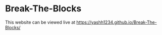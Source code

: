 # Break-The-Blocks
This website can be viewed live at https://yashh1234.github.io/Break-The-Blocks/
